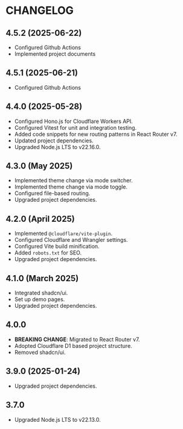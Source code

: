# CHANGELOG

## 4.5.2 (2025-06-22)

- Configured Github Actions
- Implemented project documents

## 4.5.1 (2025-06-21)

- Configured Github Actions

## 4.4.0 (2025-05-28)

- Configured Hono.js for Cloudflare Workers API.
- Configured Vitest for unit and integration testing.
- Added code snippets for new routing patterns in React Router v7.
- Updated project dependencies.
- Upgraded Node.js LTS to v22.16.0.

## 4.3.0 (May 2025)

- Implemented theme change via mode switcher.
- Implemented theme change via mode toggle.
- Configured file-based routing.
- Upgraded project dependencies.

## 4.2.0 (April 2025)

- Implemented `@cloudflare/vite-plugin`.
- Configured Cloudflare and Wrangler settings.
- Configured Vite build minification.
- Added `robots.txt` for SEO.
- Upgraded project dependencies.

## 4.1.0 (March 2025)

- Integrated shadcn/ui.
- Set up demo pages.
- Upgraded project dependencies.

## 4.0.0

- **BREAKING CHANGE**: Migrated to React Router v7.
- Adopted Cloudflare D1 based project structure.
- Removed shadcn/ui.

## 3.9.0 (2025-01-24)

- Upgraded project dependencies.

## 3.7.0

- Upgraded Node.js LTS to v22.13.0.

